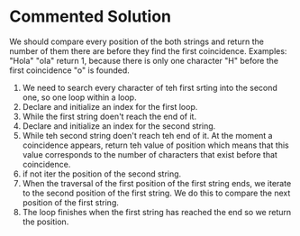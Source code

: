 # Commented Solution

We should compare every position of the both strings and return the number of them there are before they find the first coincidence.
Examples: "Hola" "ola" return 1, because there is only one character "H" before the first coincidence "o" is founded.
1. We need to search every character of teh first srting into the second one, so one loop within a loop.
2. Declare and initialize an index for the first loop.
3. While the first string doen't reach the end of it.
4. Declare and initialize an index for the second string.
5. While teh second string doen't reach teh end of it.
   At the moment a coincidence appears, return teh value of position which means that this value corresponds to the number of characters 
   that exist before that coincidence.
6. if not iter the position of the second string.
7. When the traversal of the first position of the first string ends, we iterate to the second position of the first string. 
   We do this to compare the next position of the first string.
8. The loop finishes when the first string has reached the end so we return the position.
